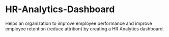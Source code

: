 # HR-Analytics-Dashboard
Helps an organization to improve employee performance and improve employee retention (reduce attrition) by creating a HR Analytics dashboard.
